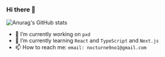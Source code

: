 ### Hi there 👋

![Anurag's GitHub stats](https://github-readme-stats.vercel.app/api?username=nocturne9no1&show_icons=true&theme=solarized-light)

- 🔭 I’m currently working on `pxd`
- 🌱 I’m currently learning `React` and `TypeScript` and `Next.js`
- 📫 How to reach me: `email: nocturne9no1@gmail.com`

